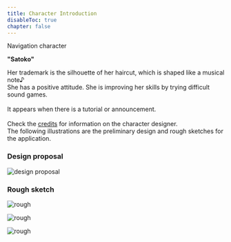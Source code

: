 ```yaml
---
title: Character Introduction
disableToc: true
chapter: false
---
```


Navigation character

<b>"Satoko"</b>

Her trademark is the silhouette of her haircut, which is shaped like a musical note♪<br>
She has a positive attitude. She is improving her skills by trying difficult sound games.<br>
<br>
It appears when there is a tutorial or announcement.<br>
<br>
Check the [credits](https://hyoromo.github.io/sound-game-training/credits/) for information on the character designer.<br>
The following illustrations are the preliminary design and rough sketches for the application.<br>

### Design proposal

![design proposal](https://hyoromo.github.io/sound-game-training/images/satoko/rough_001.png)

### Rough sketch

![rough](https://hyoromo.github.io/sound-game-training/images/satoko/rough_002.png)

![rough](https://hyoromo.github.io/sound-game-training/images/satoko/rough_003.png)

![rough](https://hyoromo.github.io/sound-game-training/images/satoko/rough_004.png)